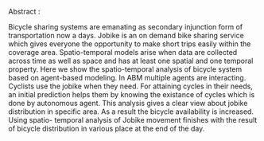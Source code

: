 Abstract : 

Bicycle sharing systems are emanating as secondary injunction form of transportation now
a days. Jobike is an on demand bike sharing service which gives everyone the opportunity
to make short trips easily within the coverage area. Spatio-temporal models arise when
data are collected across time as well as space and has at least one spatial and one temporal
property. Here we show the spatio-temporal analysis of bicycle system based on agent-based
modeling. In ABM multiple agents are interacting. Cyclists use the jobike when they need.
For attaining cycles in their needs, an initial prediction helps them by knowing the existance
of cycles which is done by autonomous agent. This analysis gives a clear view about jobike
distribution in specific area. As a result the bicycle availability is increased. Using spatio-
temporal analysis of Jobike movement finishes with the result of bicycle distribution in
various place at the end of the day.
